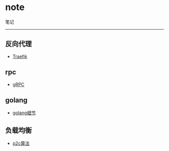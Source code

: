 # note

笔记

----

## 反向代理

- [Traefik](proxy/Traefik.md) 

## rpc

- [gRPC](rpc/gRPC.md)

## golang

- [golang细节](golang/golang细节.md)

## 负载均衡

- [p2c算法](balance/p2c.md)